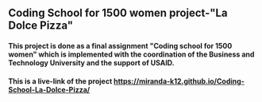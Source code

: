 ## Coding School for 1500 women project-"La Dolce Pizza"
#### This project is done as a final assignment "Coding school for 1500 women" which is implemented with the coordination of the Business and Technology University and the support of USAID. 

#### This is a live-link of the project https://miranda-k12.github.io/Coding-School-La-Dolce-Pizza/
